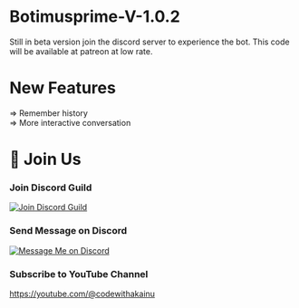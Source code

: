 # Botimusprime-V-1.0.2
Still in beta version join the discord server to experience the bot.
This code will be available at patreon at low rate.

# New Features 
=> Remember history <br />
=> More interactive conversation 

# 🚀 Join Us

### Join Discord Guild
[![Join Discord Guild](https://img.shields.io/badge/🚀%20Join-Discord-5865F2?style=for-the-badge)](https://discord.gg/NyXh5VdreU)

### Send Message on Discord
[![Message Me on Discord](https://img.shields.io/badge/✉️%20Message-Me%20on%20Discord-5865F2?style=for-the-badge)](https://discord.gg/buJTr4ua)

### Subscribe to YouTube Channel
https://youtube.com/@codewithakainu
